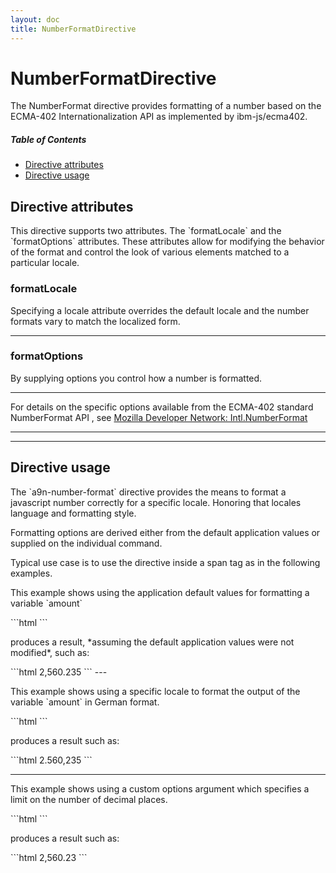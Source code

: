```yaml
---
layout: doc
title: NumberFormatDirective
---
```


# NumberFormatDirective
The NumberFormat directive provides formatting of a number based on the ECMA-402 Internationalization API as
implemented by ibm-js/ecma402.

##### Table of Contents
* [Directive attributes](#attributes)
* [Directive usage](#usage)

<a name="attributes"></a>
## Directive attributes
<p>This directive supports two attributes. The `formatLocale` and the `formatOptions` attributes. These
attributes allow for modifying the behavior of the format and control the look of various elements matched to a
particular locale.</p>

### formatLocale
<p>Specifying a locale attribute overrides the default locale and the number formats vary to match the localized
form.</p>

---


### formatOptions
<p>By supplying options you control how a number is formatted.</p>

---

For details on the specific options available from the ECMA-402 standard NumberFormat API , see
[Mozilla Developer Network: Intl.NumberFormat](https://developer.mozilla.org/en-US/docs/Web/JavaScript/Reference/Global_Objects/NumberFormat)


---

---


<a name="usage"></a>
## Directive usage
<p>The `a9n-number-format` directive provides the means to format a javascript number correctly for a
specific locale. Honoring that locales language and formatting style.</p>

<p>Formatting options are derived either from the
default application values or supplied on the individual command.</p>

<p>Typical use case is to use the directive inside a span tag as in the following examples.</p>

<p>This example shows using the application default values for formatting a variable `amount`</p>
```html
    <span a9n-number-format="amount"></span>
```
<p>produces a result, *assuming the default application values were not modified*, such as:</p>
```html
    2,560.235
```
---


<p>This example shows using a specific locale to format the output of the variable `amount` in German format.</p>
```html
    <span a9n-number-format="amount" format-locale="de"></span>
```
<p>produces a result such as:</p>
```html
    2.560,235
```

---

<p>This example shows using a custom options argument which specifies a limit on the number of decimal places.</p>
```html
    <span a9n-number-format="amount" format-options="{maximumFractionDigits:2}"></span>
```
<p>produces a result such as:</p>
```html
    2,560.23
```
